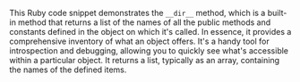 This Ruby code snippet demonstrates the `__dir__` method, which is a built-in method that returns a list of the names of all the public methods and constants defined in the object on which it's called. In essence, it provides a comprehensive inventory of what an object offers. It's a handy tool for introspection and debugging, allowing you to quickly see what's accessible within a particular object. It returns a list, typically as an array, containing the names of the defined items.